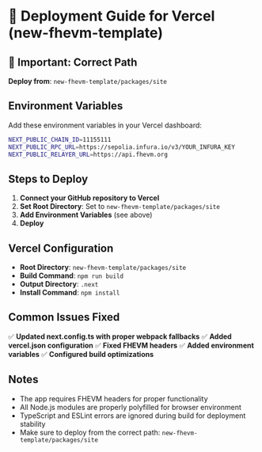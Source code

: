 # 🚀 Deployment Guide for Vercel (new-fhevm-template)

## 📁 Important: Correct Path
**Deploy from**: `new-fhevm-template/packages/site`

## Environment Variables

Add these environment variables in your Vercel dashboard:

```bash
NEXT_PUBLIC_CHAIN_ID=11155111
NEXT_PUBLIC_RPC_URL=https://sepolia.infura.io/v3/YOUR_INFURA_KEY
NEXT_PUBLIC_RELAYER_URL=https://api.fhevm.org
```

## Steps to Deploy

1. **Connect your GitHub repository to Vercel**
2. **Set Root Directory**: Set to `new-fhevm-template/packages/site`
3. **Add Environment Variables** (see above)
4. **Deploy**

## Vercel Configuration

- **Root Directory**: `new-fhevm-template/packages/site`
- **Build Command**: `npm run build`
- **Output Directory**: `.next`
- **Install Command**: `npm install`

## Common Issues Fixed

✅ **Updated next.config.ts with proper webpack fallbacks**
✅ **Added vercel.json configuration**
✅ **Fixed FHEVM headers**
✅ **Added environment variables**
✅ **Configured build optimizations**

## Notes

- The app requires FHEVM headers for proper functionality
- All Node.js modules are properly polyfilled for browser environment
- TypeScript and ESLint errors are ignored during build for deployment stability
- Make sure to deploy from the correct path: `new-fhevm-template/packages/site`

